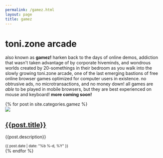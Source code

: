 ```yaml
---
permalink: /gamez.html
layout: page
title: gamez
---
```

# toni.zone arcade
also known as **gamez!** harken back to the days of online demos, addiction that wasn't taken advantage of by corporate hiveminds, and wondrous worlds created by 20-somethings in their bedroom as you walk into the slowly growing toni.zone arcade, one of the last emerging bastions of free online browser games optimized for computer users in existence. no obtrusive ads, no microtransactions, and no money down! all games are *able* to be played in mobile browsers, but they are best experienced on mouse and keyboard! **more coming soon!**
<div class="category-list">
    {% for post in site.categories.gamez %}
        <div class="category-post">
            <div class="category-thumbnail">
                <a href="{{post.permalink}}"><img src="/img/thumb/{{post.thumb}}-thumb.png"></a>
            </div>
            <div class="category-info">
                <a href="{{post.permalink}}"><h2 class="category-title">{{post.title}}</h2></a>
                <p class="category-description">{{post.description}}</p>
                <small class="category-date">{{ post.date | date: "%b %-d, %Y" }}</small>
            </div>
        </div>
    {% endfor %}
    <script src="category.js"></script>
</div>